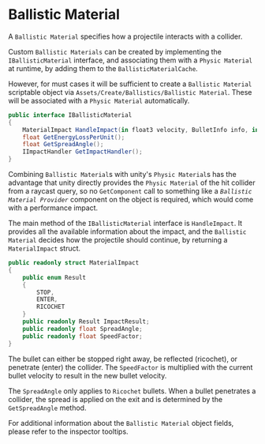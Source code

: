 # Ballistic Material

A `Ballistic Material` specifies how a projectile interacts with a collider.

Custom `Ballistic Materials` can be created by implementing the `IBallisticMaterial` interface, and associating them with a `Physic Material` at runtime, by adding them to the `BallisticMaterialCache`.

However, for must cases it will be sufficient to create a `Ballistic Material` scriptable object via `Assets/Create/Ballistics/Ballistic Material`.
These will be associated with a `Physic Material` automatically.

```C#
public interface IBallisticMaterial
{
    MaterialImpact HandleImpact(in float3 velocity, BulletInfo info, in RaycastHit rayHit);
    float GetEnergyLossPerUnit();
    float GetSpreadAngle();
    IImpactHandler GetImpactHandler();
}
```

Combining `Ballistic Material`s with unity's `Physic Material`s has the advantage that unity directly provides the `Physic Material` of the hit collider from a raycast query, so no `GetComponent` call to something like a *`Ballistic Material Provider`* component on the object is required, which would come with a performance impact.

The main method of the `IBallisticMaterial` interface is `HandleImpact`.
It provides all the available information about the impact, and the `Ballistic Material` decides how the projectile should continue, by returning a `MaterialImpact` struct.

```C#
public readonly struct MaterialImpact
{
    public enum Result
    {
        STOP,
        ENTER,
        RICOCHET
    }
    public readonly Result ImpactResult;
    public readonly float SpreadAngle;
    public readonly float SpeedFactor;
}
```

The bullet can either be stopped right away, be reflected (ricochet), or penetrate (enter) the collider.
The `SpeedFactor` is multiplied with the current bullet velocity to result in the new bullet velocity.

The `SpreadAngle` only applies to `Ricochet` bullets. 
When a bullet penetrates a collider, the spread is applied on the exit and is determined by the `GetSpreadAngle` method.

For additional information about the `Ballistic Material` object fields, please refer to the inspector tooltips.